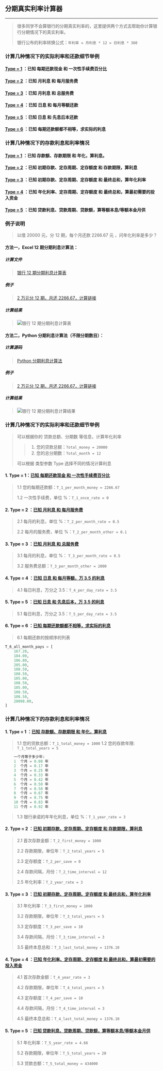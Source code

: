 ## 分期真实利率计算器
----

> 很多同学不会算银行的分期真实利率的，这里提供两个方式去帮助你计算银行分期情况下的真实利率。
>
> 银行公布的利率转换公式：`年利率 = 月利息 * 12 = 日利息 * 360`


### 计算几种情况下的实际利率和还款细节举例

#### [Type = 1](https://github.com/geekpanshi/rate_calc#1-type--1%E5%B7%B2%E7%9F%A5-%E6%AF%8F%E6%9C%9F%E8%BF%98%E6%AC%BE%E7%8E%B0%E9%87%91-%E5%92%8C-%E4%B8%80%E6%AC%A1%E6%80%A7%E6%89%8B%E7%BB%AD%E8%B4%B9%E7%99%BE%E5%88%86%E6%AF%94) ：已知 每期还款现金 和 一次性手续费百分比
#### [Type = 2](https://github.com/geekpanshi/rate_calc#2-type--2-%E5%B7%B2%E7%9F%A5-%E6%9C%88%E5%88%A9%E6%81%AF-%E5%92%8C-%E6%AF%8F%E6%9C%88%E6%9C%8D%E5%8A%A1%E8%B4%B9) ：已知 月利息       和 每月服务费
#### [Type = 3](https://github.com/geekpanshi/rate_calc#3-type--3-%E5%B7%B2%E7%9F%A5-%E6%9C%88%E5%88%A9%E6%81%AF-%E5%92%8C-%E6%80%BB%E6%9C%8D%E5%8A%A1%E8%B4%B9) ：已知 月利息       和 总服务费
#### [Type = 4](https://github.com/geekpanshi/rate_calc#4-type--4-%E5%B7%B2%E7%9F%A5-%E6%97%A5%E6%81%AF-%E5%92%8C-%E6%AF%8F%E6%9C%88%E7%AD%89%E9%A2%9D%E4%B8%87-35-%E7%9A%84%E5%88%A9%E6%81%AF) ：已知 日息         和 每月等额还款
#### [Type = 5](https://github.com/geekpanshi/rate_calc#5-type--5-%E5%B7%B2%E7%9F%A5-%E6%97%A5%E6%81%AF-%E5%92%8C-%E5%85%88%E6%81%AF%E5%90%8E%E6%9C%AC%E4%B8%87-35-%E7%9A%84%E5%88%A9%E6%81%AF) ：已知 日息         和 先息后本还款
#### [Type = 6](https://github.com/geekpanshi/rate_calc#6-type--6-%E5%B7%B2%E7%9F%A5-%E6%AF%8F%E6%9C%9F%E8%BF%98%E6%AC%BE%E9%A2%9D%E9%83%BD%E4%B8%8D%E7%9B%B8%E7%AD%89%E6%B1%82%E5%AE%9E%E9%99%85%E7%9A%84%E5%88%A9%E6%81%AF) ：已知 每期还款额都不相等，求实际的利息


### 计算几种情况下的存款利息和利率情况

#### [Type = 1](https://github.com/geekpanshi/rate_calc#1-type--1-%E5%B7%B2%E7%9F%A5-%E5%AD%98%E6%AC%BE%E9%A2%9D%E5%AD%98%E6%AC%BE%E6%9C%9F%E9%99%90-%E5%92%8C-%E5%B9%B4%E5%8C%96%E7%AE%97%E5%88%A9%E6%81%AF) ：已知 存款额、存款期限 和 年化，算利息。
#### [Type = 2](https://github.com/geekpanshi/rate_calc#2-type--2-%E5%B7%B2%E7%9F%A5-%E5%88%9D%E6%9C%9F%E5%AD%98%E6%AC%BE%E5%AE%9A%E5%AD%98%E5%91%A8%E6%9C%9F%E5%AE%9A%E5%AD%98%E9%A2%9D%E5%BA%A6-%E5%92%8C-%E5%AD%98%E6%AC%BE%E6%9C%9F%E9%99%90%E7%AE%97%E5%88%A9%E6%81%AF) ：已知 初期存款、定存周期、定存额度 和 存款期限，算利息
#### [Type = 3](https://github.com/geekpanshi/rate_calc#3-type--3-%E5%B7%B2%E7%9F%A5-%E5%88%9D%E6%9C%9F%E5%AD%98%E6%AC%BE%E5%AE%9A%E5%AD%98%E5%91%A8%E6%9C%9F%E5%AE%9A%E5%AD%98%E9%A2%9D%E5%BA%A6-%E5%92%8C-%E6%9C%80%E7%BB%88%E6%80%BB%E5%92%8C%E7%AE%97%E5%B9%B4%E5%8C%96%E5%88%A9%E7%8E%87) ：已知 初期存款、定存周期、定存额度 和 最终总和，算年化利率
#### [Type = 4](https://github.com/geekpanshi/rate_calc#4-type--4-%E5%B7%B2%E7%9F%A5-%E5%B9%B4%E5%8C%96%E5%88%A9%E7%8E%87%E5%AE%9A%E5%AD%98%E5%91%A8%E6%9C%9F%E5%AE%9A%E5%AD%98%E9%A2%9D%E5%BA%A6-%E5%92%8C-%E6%9C%80%E7%BB%88%E6%80%BB%E5%92%8C%E7%AE%97%E6%9C%80%E5%88%9D%E9%9C%80%E8%A6%81%E7%9A%84%E6%8A%95%E5%85%A5%E8%B5%84%E9%87%91) ：已知 年化利率、定存周期、定存额度 和 最终总和，算最初需要的投入资金
#### [Type = 5](https://github.com/geekpanshi/rate_calc#5-type--5-%E5%B7%B2%E7%9F%A5-%E8%B4%B7%E6%AC%BE%E5%88%A9%E6%81%AF%E8%B4%B7%E6%AC%BE%E5%91%A8%E6%9C%9F%E8%B4%B7%E6%AC%BE%E9%A2%9D%E7%AE%97%E7%AD%89%E9%A2%9D%E6%9C%AC%E6%81%AF%E7%AD%89%E9%A2%9D%E6%9C%AC%E9%87%91%E6%9C%88%E4%BE%9B) ：已知 贷款利息、贷款周期、贷款额，算等额本息/等额本金月供

### 例子说明
> 以借 20000 元，分 12 期，每个月还款 2266.67 元 ，问年化利率是多少？

#### 方法一，Excel 12 期分期利息计算法：

##### 计算文件
>
> [银行 12 期分期利息计算表](/银行-12-期分期利息计算表.xlsx)

##### 例子
>
> [2 万元分 12 期，月还 2266.67，计算链接](/银行-12-期分期利息计算表.xlsx)

##### 计算结果
>
> ![银行 12 期分期利息计算表](/pics/rate_calc_1.png)

#### 方法二，Python 分期利息计算法（不限分期数目）：

##### 计算源码
>
> [Python 分期利息计算法](/interst_rate_calc.py)

##### 例子
>
> [2 万元分 12 期，月还 2266.67，计算链接](https://onlinegdb.com/BkvybphrU)

##### 计算结果
>
> ![银行 12 期分期利息计算结果](/pics/rate_calc_2.png)

### 计算几种情况下的实际利率和还款细节举例
> 可以根据你的 贷款总额、分期数 等信息，计算年化利率
>
>> 1. 您的贷款总额：`Total_money = 20000`
>> 2. 您的总分期数：`Total_month = 12`
>
> 可以根据 类型参数 Type 选择不同的情况计算利息

#### 1. Type = 1：[已知 每期还款现金 和 一次性手续费百分比](https://onlinegdb.com/S1m6AZAr8)
> 1.1 您的每期还款额：`T_1_per_month_money = 2266.67`
>
> 1.2 一次性手续费，单位 %：`T_1_once_rate = 0`

#### 2. Type = 2 ：[已知 月利息 和 每月服务费](https://onlinegdb.com/Bk5C0ZRrI)
> 2.1 每月的利息，单位 %：`T_2_per_month_rate = 0.5`
>
> 2.2 每月的服务费，单位 %：`T_2_per_month_other = 0.1`

#### 3. Type = 3 ：[已知 月利息 和 总服务费](https://onlinegdb.com/HJBV1MRHI)
> 3.1 每月的利息，单位 %： `T_3_per_month_rate = 0.5`
>
> 3.2 服务费总额：`T_3_per_month_other = 2000`

#### 4. Type = 4 ：[已知 日息 和 每月等额，万 3.5 的利息](https://onlinegdb.com/rJg8U1MArU)
> 4.1 每日利息，万分之 3.5：`T_4_per_day_rate = 3.5`

#### 5. Type = 5 ：[已知 日息 和 先息后本，万 3.5 的利息](https://onlinegdb.com/H1pw1GAB8)
> 5.1 每日利息，万分之 3.5：`T_5_per_day_rate = 3.5`


#### 6. Type = 6 ：[已知 每期还款额都不相等，求实际的利息](https://onlinegdb.com/rkzp1MRrU)
> 6.1 每期还款的按顺序的列表
```python
T_6_all_month_pays = [
    167.20,
    184.00,
    186.80,
    205.00,
    108.50,
    108.50,
    105.00,
    108.50,
    105.00,
    108.50,
    108.50,
    20098.00,
]
```


### 计算几种情况下的存款利息和利率情况

#### 1. Type = 1 ：[已知 存款额、存款期限 和 年化，算利息](https://onlinegdb.com/B1fHQMRrU)
> 1.1 您的贷款总额：`T_1_total_money = 1000`
> 1.2 您的存款年限: `T_1_total_years = 5`
```python
    一个月等于多少年:
    1  个月 = 0.08 年
    2  个月 = 0.17 年
    3  个月 = 0.25 年
    4  个月 = 0.33 年
    5  个月 = 0.42 年
    6  个月 = 0.50 年
    7  个月 = 0.58 年
    8  个月 = 0.67 年
    9  个月 = 0.75 年
    10 个月 = 0.83 年
    11 个月 = 0.92 年
```
> 1.3 银行承诺的年年化利息，单位 %：`T_1_year_rate = 3`

#### 2. Type = 2 ：[已知 初期存款、定存周期、定存额度 和 存款期限，算利息](https://onlinegdb.com/SyWImMASU)
> 2.1 首次存款金额：`T_2_first_money = 1000`
>
> 2.2 存款期限，单位年：`T_2_total_years = 5`
>
> 2.3 定存额度：`T_2_per_save = 0`
>
> 2.4 存款间隔，月份：`T_2_time_interval = 12`
>
> 2.5 年化利率：`T_2_year_rate = 3`

#### 3. Type = 3 ：[已知 初期存款、定存周期、定存额度 和 最终总和，算年化利率](https://onlinegdb.com/HyGvmG0SU)
> 3.1 年化利率：`T_3_first_money = 1000`
>
> 3.2 存款期限，单位年：`T_3_total_years = 5`
>
> 3.3 定存额度：`T_3_per_save = 10`
>
> 3.4 存款间隔，月份：`T_3_time_interval = 3`
>
> 3.5 最终本息总和：`T_3_last_total_money = 1376.10`


#### 4. Type = 4 ：[已知 年化利率、定存周期、定存额度 和 最终总和，算最初需要的投入资金](https://onlinegdb.com/BkRD7zRrU)
> 4.1 首次存款金额：`T_4_year_rate = 3`
>
> 4.2 存款期限，单位年：`T_4_total_years = 5`
>
> 4.3 定存额度：`T_4_per_save = 10`
>
> 4.4 存款间隔，月份：`T_4_time_interval = 3`
>
> 4.5 最终本息总和：`T_4_last_total_money = 1376.10`


#### 5. Type = 5 ：[已知 贷款利息、贷款周期、贷款额，算等额本息/等额本金月供](https://onlinegdb.com/ByckyXCrI)
> 5.1 年化利率：`T_5_year_rate = 4.66`
>
> 5.2 存款期限，单位年：`T_5_total_years = 20`
>
> 5.3 贷款总额：`T_5_total_money = 434000`
